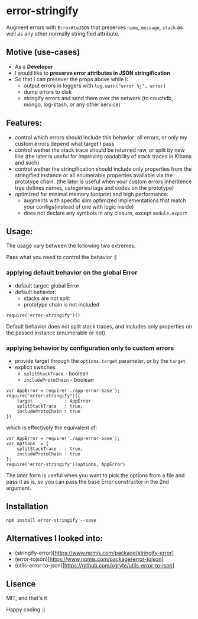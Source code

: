 # error-stringify

Augment errors with `Error#toJSON` that preserves `name`, `message`, `stack` as well as any other 
normally stringified attribute.

## Motive (use-cases)
 - As a **Developer**
 - I would like to **preserve error attributes in JSON stringification**
 - So that I can presever the props above while I:
    - output errors in loggers with `log.warn("error %j", error)`
    - dump errors to disk
    - stringify errors and send them over the network (to couchdb, mongo, log-stash, or any other 
      service)
   
## Features:
 - control which errors should include this behavior: all errors, or only my custom errors
   depend what target I pass
 - control wether the stack trace should be returned raw, or split by new line
   (the later is useful for improving readability of stack traces in Kibana and such)
 - control wether the stringification should include only properties from the stringified 
   instance or all enumerable properties available via the prototype chain.
   (the later is useful when your custom errors inheritence tree defines names, categories/tags 
   and codes on the prototype)
 - optimized for minimal memory footprint and high performance: 
    - augments with specific slim optimized implementations that match your configs(instead 
      of one with logic inside)
    - does not declare any symbols in any closure, except `module.export`

## Usage:

The usage vary between the following two extremes.

Pass what you need to control the behavior :)

### applying default behavior on the global Error
 
 - default target: global Error 
 - default behavior: 
    - stacks are not split
    - prototype chain is not included

```
require('error-stringify')()
```

Default behavior does not split stack traces, and includes only properties on the passed 
instance (enumerable or not).

### applying behavior by configuration only to custom errors

 - provide target through the `options.target` parameter, or by the `target`
 - explicit switches
    - `splitStackTrace` - boolean
    - `includeProtoChain` - boolean

```
var AppError = require('./app-error-base');
require('error-stringify')({
    target            : AppError
    splitStackTrace   : true, 
    includeProtoChain : true
})

```

which is effectively the equivalent of: 
```
var AppError = require('./app-error-base');
var options  = {
    splitStackTrace   : true, 
    includeProtoChain : true
};
require('error-stringify')(options, AppError)

```
The later form is useful when you want to pick the options from a file and pass it as is, 
so you can pass the base Error constructor in the 2nd argument.


## Installation

```
npm install error-stringify --save
```

## Alternatives I looked into:
 - (stringify-error)[https://www.npmjs.com/package/stringify-error]
 - (error-tojson)[https://www.npmjs.com/package/error-tojson]
 - (utils-error-to-json)[https://github.com/kgryte/utils-error-to-json]
 
## Lisence
MIT, and that's it

Happy coding :) 